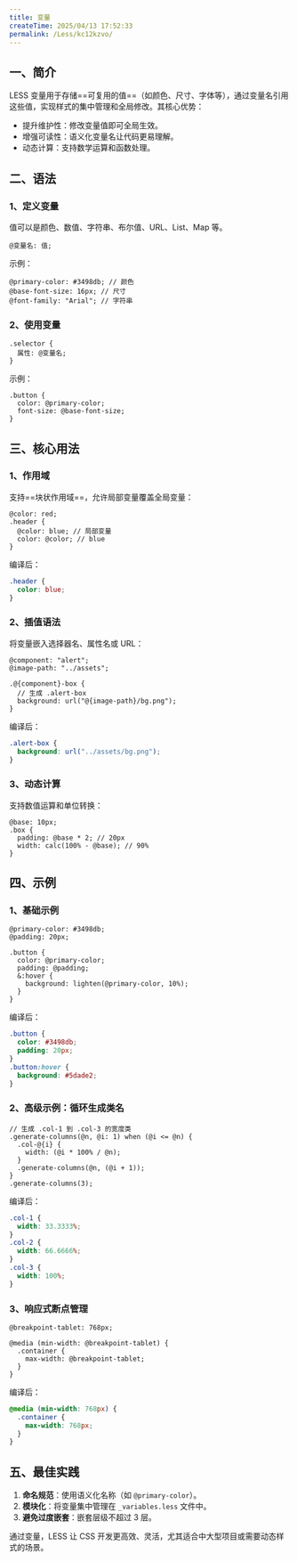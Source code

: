 ```yaml
---
title: 变量
createTime: 2025/04/13 17:52:33
permalink: /Less/kc12kzvo/
---
```


## **一、简介**

LESS 变量用于存储==可复用的值==（如颜色、尺寸、字体等），通过变量名引用这些值，实现样式的集中管理和全局修改。其核心优势：

- 提升维护性：修改变量值即可全局生效。
- 增强可读性：语义化变量名让代码更易理解。
- 动态计算：支持数学运算和函数处理。

## **二、语法**

### **1、定义变量**

值可以是颜色、数值、字符串、布尔值、URL、List、Map 等。

```less
@变量名: 值;
```

示例：

```less
@primary-color: #3498db; // 颜色
@base-font-size: 16px; // 尺寸
@font-family: "Arial"; // 字符串
```

### **2、使用变量**

```less
.selector {
  属性: @变量名;
}
```

示例：

```less
.button {
  color: @primary-color;
  font-size: @base-font-size;
}
```

## **三、核心用法**

### **1、作用域**

支持==块状作用域==，允许局部变量覆盖全局变量：

```less
@color: red;
.header {
  @color: blue; // 局部变量
  color: @color; // blue
}
```

编译后：

```css
.header {
  color: blue;
}
```

### **2、插值语法**

将变量嵌入选择器名、属性名或 URL：

```less
@component: "alert";
@image-path: "../assets";

.@{component}-box {
  // 生成 .alert-box
  background: url("@{image-path}/bg.png");
}
```

编译后：

```css
.alert-box {
  background: url("../assets/bg.png");
}
```

### **3、动态计算**

支持数值运算和单位转换：

```less
@base: 10px;
.box {
  padding: @base * 2; // 20px
  width: calc(100% - @base); // 90%
}
```

## **四、示例**

### **1、基础示例**

```less
@primary-color: #3498db;
@padding: 20px;

.button {
  color: @primary-color;
  padding: @padding;
  &:hover {
    background: lighten(@primary-color, 10%);
  }
}
```

编译后：

```css
.button {
  color: #3498db;
  padding: 20px;
}
.button:hover {
  background: #5dade2;
}
```

### **2、高级示例：循环生成类名**

```less
// 生成 .col-1 到 .col-3 的宽度类
.generate-columns(@n, @i: 1) when (@i <= @n) {
  .col-@{i} {
    width: (@i * 100% / @n);
  }
  .generate-columns(@n, (@i + 1));
}
.generate-columns(3);
```

编译后：

```css
.col-1 {
  width: 33.3333%;
}
.col-2 {
  width: 66.6666%;
}
.col-3 {
  width: 100%;
}
```

### **3、响应式断点管理**

```less
@breakpoint-tablet: 768px;

@media (min-width: @breakpoint-tablet) {
  .container {
    max-width: @breakpoint-tablet;
  }
}
```

编译后：

```css
@media (min-width: 768px) {
  .container {
    max-width: 768px;
  }
}
```

## **五、最佳实践**

1. **命名规范**：使用语义化名称（如 `@primary-color`）。
2. **模块化**：将变量集中管理在 `_variables.less` 文件中。
3. **避免过度嵌套**：嵌套层级不超过 3 层。

通过变量，LESS 让 CSS 开发更高效、灵活，尤其适合中大型项目或需要动态样式的场景。
